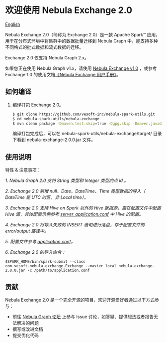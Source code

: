 # 欢迎使用 Nebula Exchange 2.0         
[English](https://github.com/vesoft-inc/nebula-spark-utils/blob/master/nebula-exchange/README.md)

Nebula Exchange 2.0（简称为 Exchange 2.0）是一款 Apache Spark&trade; 应用，用于在分布式环境中将集群中的数据批量迁移到 Nebula Graph 中，能支持多种不同格式的批式数据和流式数据的迁移。

Exchange 2.0 仅支持 Nebula Graph 2.x。

如果您正在使用 Nebula Graph v1.x，请使用 [Nebula Exchange v1.0](https://github.com/vesoft-inc/nebula-java/tree/v1.0/tools/exchange) ，或参考 Exchange 1.0 的使用文档[《Nebula Exchange 用户手册》](https://docs.nebula-graph.com.cn/nebula-exchange/about-exchange/ex-ug-what-is-exchange/ "点击前往 Nebula Graph 网站")。

## 如何编译

1. 编译打包 Exchange 2.0。

    ```bash
    $ git clone https://github.com/vesoft-inc/nebula-spark-utils.git
    $ cd nebula-spark-utils/nebula-exchange
    $ mvn clean package -Dmaven.test.skip=true -Dgpg.skip -Dmaven.javadoc.skip=true
    ```

    编译打包完成后，可以在 nebula-spark-utils/nebula-exchange/target/ 目录下看到 nebula-exchange-2.0.0.jar 文件。

## 使用说明

特性 & 注意事项：

*1. Nebula Graph 2.0 支持 String 类型和 Integer 类型的点 id 。*

*2. Exchange 2.0 新增 null、Date、DateTime、Time 类型数据的导入（ DateTime 是 UTC 时区，非 Local time）。*

*3. Exchange 2.0 支持 Hive on Spark 以外的 Hive 数据源，需在配置文件中配置 Hive 源，具体配置示例参考 [server_application.conf](https://github.com/vesoft-inc/nebula-spark-utils/blob/main/nebula-exchange/src/main/resources/server_application.conf) 中 Hive 的配置。*

*4. Exchange 2.0 将导入失败的 INSERT 语句进行落盘，存于配置文件的 error/output 路径中。*

*5. 配置文件参考 [application.conf](https://github.com/vesoft-inc/nebula-spark-utils/tree/main/nebula-exchange/src/main/resources)。*

*6. Exchange 2.0 的导入命令：*
```
$SPARK_HOME/bin/spark-submit --class com.vesoft.nebula.exchange.Exchange --master local nebula-exchange-2.0.0.jar -c /path/to/application.conf
```
## 贡献

Nebula Exchange 2.0 是一个完全开源的项目，欢迎开源爱好者通过以下方式参与：

- 前往 [Nebula Graph 论坛](https://discuss.nebula-graph.com.cn/ "点击前往“Nebula Graph 论坛") 上参与 Issue 讨论，如答疑、提供想法或者报告无法解决的问题
- 撰写或改进文档
- 提交优化代码
